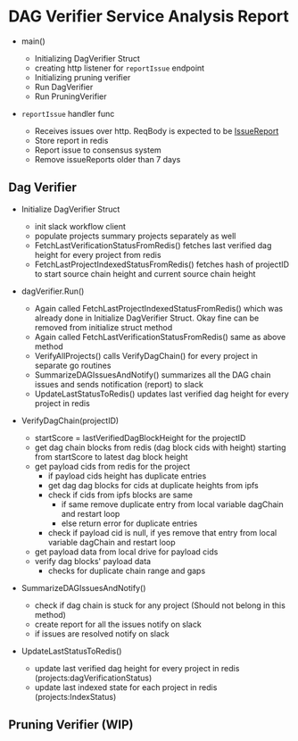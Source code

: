 # DAG Verifier Service Analysis Report

- main()
    - Initializing DagVerifier Struct
    - creating http listener for `reportIssue` endpoint
    - Initializing pruning verifier
    - Run DagVerifier
    - Run PruningVerifier

- `reportIssue` handler func
  - Receives issues over http. ReqBody is expected to be [IssueReport](https://github.com/swagftw/audit-protocol/blob/main/go/goutils/datamodel/data_model.go#L87)
  - Store report in redis
  - Report issue to consensus system
  - Remove issueReports older than 7 days
  
## Dag Verifier

- Initialize DagVerifier Struct
    - init slack workflow client
    - populate projects summary projects separately as well
    - FetchLastVerificationStatusFromRedis() fetches last verified dag height for every project from redis
    - FetchLastProjectIndexedStatusFromRedis() fetches hash of projectID to start source chain height and current source
      chain height


- dagVerifier.Run()
    - Again called FetchLastProjectIndexedStatusFromRedis() which was already done in Initialize DagVerifier Struct.
      Okay fine can be removed from initialize struct method
    - Again called FetchLastVerificationStatusFromRedis() same as above method
    - VerifyAllProjects() calls VerifyDagChain() for every project in separate go routines
    - SummarizeDAGIssuesAndNotify() summarizes all the DAG chain issues and sends notification (report) to slack
    - UpdateLastStatusToRedis() updates last verified dag height for every project in redis


- VerifyDagChain(projectID)
    - startScore = lastVerifiedDagBlockHeight for the projectID
    - get dag chain blocks from redis (dag block cids with height) starting from startScore to latest dag block height
    - get payload cids from redis for the project
        - if payload cids height has duplicate entries
        - get dag dag blocks for cids at duplicate heights from ipfs
        - check if cids from ipfs blocks are same
            - if same remove duplicate entry from local variable dagChain and restart loop
            - else return error for duplicate entries
        - check if payload cid is null, if yes remove that entry from local variable dagChain and restart loop
    - get payload data from local drive for payload cids
    - verify dag blocks' payload data
        - checks for duplicate chain range and gaps


- SummarizeDAGIssuesAndNotify()
    - check if dag chain is stuck for any project (Should not belong in this method)
    - create report for all the issues notify on slack
    - if issues are resolved notify on slack


- UpdateLastStatusToRedis()
    - update last verified dag height for every project in redis (projects:dagVerificationStatus)
    - update last indexed state for each project in redis (projects:IndexStatus)


## Pruning Verifier (WIP)
